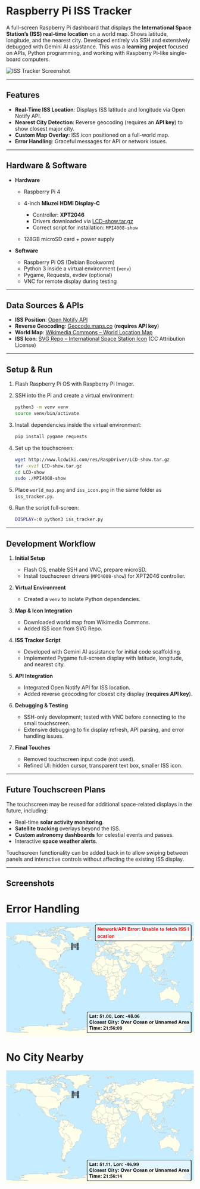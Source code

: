 # Raspberry Pi ISS Tracker

A full-screen Raspberry Pi dashboard that displays the **International Space Station’s (ISS) real-time location** on a world map. Shows latitude, longitude, and the nearest city. Developed entirely via SSH and extensively debugged with Gemini AI assistance. This was a **learning project** focused on APIs, Python programming, and working with Raspberry Pi-like single-board computers.

![ISS Tracker Screenshot](https://example.com/iss-tracker-screenshot.png)

---

## Features

* **Real-Time ISS Location**: Displays ISS latitude and longitude via Open Notify API.
* **Nearest City Detection**: Reverse geocoding (requires an **API key**) to show closest major city.
* **Custom Map Overlay**: ISS icon positioned on a full-world map.
* **Error Handling**: Graceful messages for API or network issues.

---

## Hardware & Software

* **Hardware**

  * Raspberry Pi 4
  * 4-inch **Miuzei HDMI Display-C**

    * Controller: **XPT2046**
    * Drivers downloaded via [LCD-show.tar.gz](http://www.lcdwiki.com/res/RaspDriver/LCD-show.tar.gz)
    * Correct script for installation: `MPI4008-show`
  * 128GB microSD card + power supply
* **Software**

  * Raspberry Pi OS (Debian Bookworm)
  * Python 3 inside a virtual environment (`venv`)
  * Pygame, Requests, evdev (optional)
  * VNC for remote display during testing

---

## Data Sources & APIs

* **ISS Position**: [Open Notify API](http://api.open-notify.org/iss-now.json)
* **Reverse Geocoding**: [Geocode.maps.co](https://geocode.maps.co/) (**requires API key**)
* **World Map**: [Wikimedia Commons – World Location Map](https://upload.wikimedia.org/wikipedia/commons/thumb/a/ac/World_location_map.svg/1024px-World_location_map.svg.png)
* **ISS Icon**: [SVG Repo – International Space Station Icon](https://www.svgrepo.com/svg/440494/international-space-station) (CC Attribution License)

---

## Setup & Run

1. Flash Raspberry Pi OS with Raspberry Pi Imager.
2. SSH into the Pi and create a virtual environment:

   ```bash
   python3 -m venv venv
   source venv/bin/activate
   ```
3. Install dependencies inside the virtual environment:

   ```bash
   pip install pygame requests
   ```
4. Set up the touchscreen:

   ```bash
   wget http://www.lcdwiki.com/res/RaspDriver/LCD-show.tar.gz
   tar -xvzf LCD-show.tar.gz
   cd LCD-show
   sudo ./MPI4008-show
   ```
5. Place `world_map.png` and `iss_icon.png` in the same folder as `iss_tracker.py`.
6. Run the script full-screen:

   ```bash
   DISPLAY=:0 python3 iss_tracker.py
   ```

---

## Development Workflow

1. **Initial Setup**

   * Flash OS, enable SSH and VNC, prepare microSD.
   * Install touchscreen drivers (`MPI4008-show`) for XPT2046 controller.
2. **Virtual Environment**

   * Created a `venv` to isolate Python dependencies.
3. **Map & Icon Integration**

   * Downloaded world map from Wikimedia Commons.
   * Added ISS icon from SVG Repo.
4. **ISS Tracker Script**

   * Developed with Gemini AI assistance for initial code scaffolding.
   * Implemented Pygame full-screen display with latitude, longitude, and nearest city.
5. **API Integration**

   * Integrated Open Notify API for ISS location.
   * Added reverse geocoding for closest city display (**requires API key**).
6. **Debugging & Testing**

   * SSH-only development; tested with VNC before connecting to the small touchscreen.
   * Extensive debugging to fix display refresh, API parsing, and error handling issues.
7. **Final Touches**

   * Removed touchscreen input code (not used).
   * Refined UI: hidden cursor, transparent text box, smaller ISS icon.

---

## Future Touchscreen Plans

The touchscreen may be reused for additional space-related displays in the future, including:

* Real-time **solar activity monitoring**.
* **Satellite tracking** overlays beyond the ISS.
* **Custom astronomy dashboards** for celestial events and passes.
* Interactive **space weather alerts**.

Touchscreen functionality can be added back in to allow swiping between panels and interactive controls without affecting the existing ISS display.

---

## Screenshots

# Error Handling
![Error Handling](screenshots/error.png)
# No City Nearby
![No City Nearby](screenshots/ocean.png)


